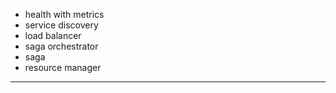 - health with metrics
- service discovery
- load balancer
- saga orchestrator
- saga 
- resource manager
----

